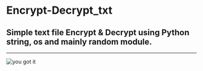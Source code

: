 # Encrypt-Decrypt_txt
## Simple text file Encrypt &amp; Decrypt using Python string, os and mainly random module. 
***

![you got it ](https://sayingimages.com/wp-content/uploads/You-Got-It-meme.jpg) 
